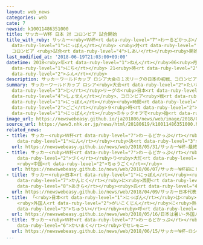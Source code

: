 ```yaml
---
layout: web_news
categories: web
cate: 7
newsid: k10011486351000
title: サッカーＷ杯 日本 対 コロンビア 試合開始
title_with_ruby: サッカー<ruby>Ｗ杯<rt data-ruby-level="7">わーるどかっぷ</rt></ruby> <ruby>日本<rt
  data-ruby-level="1">にっぽん</rt></ruby> <ruby>対<rt data-ruby-level="3">たい</rt></ruby>
  コロンビア <ruby>試合<rt data-ruby-level="4">しあい</rt></ruby><ruby>開始<rt data-ruby-level="3">かいし</rt></ruby>
last_modified_at: '2018-06-19T21:03:00+09:00'
datetime: 2018<ruby>年<rt data-ruby-level="1">ねん</rt></ruby>06<ruby>月<rt data-ruby-level="1">がつ</rt></ruby>19<ruby>日<rt
  data-ruby-level="1">にち</rt></ruby> 21<ruby>時<rt data-ruby-level="2">じ</rt></ruby>03<ruby>分<rt
  data-ruby-level="2">ふん</rt></ruby>
description: サッカーワールドカップ ロシア大会の１次リーグの日本の初戦、コロンビア戦は、日本時間の午後９時すぎに、日本のキックオフで始まりました。
summary: サッカーワールドカップ ロシア<ruby>大会<rt data-ruby-level="2">たいかい</rt></ruby>の１<ruby>次<rt
  data-ruby-level="3">じ</rt></ruby>リーグの<ruby>日本<rt data-ruby-level="1">にっぽん</rt></ruby>の<ruby>初戦<rt
  data-ruby-level="4">しょせん</rt></ruby>、コロンビア<ruby>戦<rt data-ruby-level="4">せん</rt></ruby>は、<ruby>日本<rt
  data-ruby-level="1">にっぽん</rt></ruby><ruby>時間<rt data-ruby-level="2">じかん</rt></ruby>の<ruby>午後<rt
  data-ruby-level="2">ごご</rt></ruby>９<ruby>時<rt data-ruby-level="2">じ</rt></ruby>すぎに、<ruby>日本<rt
  data-ruby-level="1">にっぽん</rt></ruby>のキックオフで<ruby>始<rt data-ruby-level="3">はじ</rt></ruby>まりました。
image_url: https://newswebeasy.github.io/ja201806/news/web/image/2018/06/19/K10011486351_1806192133_1806192134_01_02.jpg
source_url: https://www3.nhk.or.jp/news/html/20180619/k10011486351000.html
related_news:
- title: サッカー<ruby>Ｗ杯<rt data-ruby-level="7">わーるどかっぷ</rt></ruby> <ruby>最終<rt data-ruby-level="4">さいしゅう</rt></ruby>メンバー23<ruby>人<rt
    data-ruby-level="1">にん</rt></ruby><ruby>決<rt data-ruby-level="3">き</rt></ruby>まる
  url: https://newswebeasy.github.io/news/web/2018/05/31/サッカーW杯-最終メンバー23人決まる
- title: サッカー<ruby>Ｗ杯<rt data-ruby-level="7">わーるどかっぷ</rt></ruby><ruby>前<rt data-ruby-level="2">まえ</rt></ruby>にトロフィーのレプリカ<ruby>作<rt
    data-ruby-level="2">づく</rt></ruby>り<ruby>大忙<rt data-ruby-level="7">おおいそが</rt></ruby>し
    <ruby>中国<rt data-ruby-level="2">ちゅうごく</rt></ruby>
  url: https://newswebeasy.github.io/news/web/2018/06/07/サッカーW杯前にトロフィーのレプリカ作り大忙し-中国
- title: サッカー<ruby>日本<rt data-ruby-level="1">にっぽん</rt></ruby><ruby>代表<rt data-ruby-level="3">だいひょう</rt></ruby><ruby>監督<rt
    data-ruby-level="7">かんとく</rt></ruby>に<ruby>西野<rt data-ruby-level="2">にしの</rt></ruby><ruby>朗<rt
    data-ruby-level="8">あきら</rt></ruby><ruby>氏<rt data-ruby-level="4">し</rt></ruby>
  url: https://newswebeasy.github.io/news/web/2018/04/09/サッカー日本代表監督に西野朗氏
- title: 「<ruby>日本<rt data-ruby-level="1">にっぽん</rt></ruby>は<ruby>暑<rt data-ruby-level="3">あつ</rt></ruby>い！」
    <ruby>外国人<rt data-ruby-level="2">がいこくじん</rt></ruby>に<ruby>熱中症<rt data-ruby-level="7">ねっちゅうしょう</rt></ruby><ruby>注意<rt
    data-ruby-level="3">ちゅうい</rt></ruby><ruby>呼<rt data-ruby-level="6">よ</rt></ruby>びかけ
  url: https://newswebeasy.github.io/news/web/2018/05/16/日本は暑い-外国人に熱中症注意呼びかけ
- title: サッカー<ruby>Ｗ杯<rt data-ruby-level="7">わーるどかっぷ</rt></ruby> ロシア<ruby>大会<rt data-ruby-level="2">たいかい</rt></ruby><ruby>開幕<rt
    data-ruby-level="6">かいまく</rt></ruby>でセレモニー
  url: https://newswebeasy.github.io/news/web/2018/06/15/サッカーW杯-ロシア大会開幕でセレモニー
...
```


